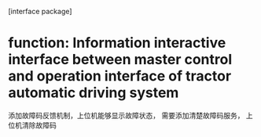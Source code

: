 [interface package]
# function: Information interactive interface between master control and operation interface of tractor automatic driving system


添加故障码反馈机制，上位机能够显示故障状态，
需要添加清楚故障码服务，
上位机清除故障码
